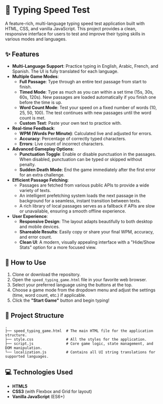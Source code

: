 # 🎯 Typing Speed Test

A feature-rich, multi-language typing speed test application built with HTML, CSS, and vanilla JavaScript. This project provides a clean, responsive interface for users to test and improve their typing skills in various modes and languages.

## ✨ Features

- **Multi-Language Support**: Practice typing in English, Arabic, French, and Spanish. The UI is fully translated for each language.
- **Multiple Game Modes**:
    - **Full Passage**: Type through an entire text passage from start to finish.
    - **Timed Mode**: Type as much as you can within a set time (15s, 30s, 60s, 120s). New passages are loaded automatically if you finish one before the time is up.
    - **Word Count Mode**: Test your speed on a fixed number of words (10, 25, 50, 100). The test continues with new passages until the word count is met.
    - **Custom Text**: Paste your own text to practice with.
- **Real-time Feedback**:
    - **WPM (Words Per Minute)**: Calculated live and adjusted for errors.
    - **Accuracy**: Percentage of correctly typed characters.
    - **Errors**: Live count of incorrect characters.
- **Advanced Gameplay Options**:
    - **Punctuation Toggle**: Enable or disable punctuation in the passages. When disabled, punctuation can be typed or skipped without penalty.
    - **Sudden Death Mode**: End the game immediately after the first error for an extra challenge.
- **Efficient Passage Fetching**:
    - Passages are fetched from various public APIs to provide a wide variety of texts.
    - An intelligent prefetching system loads the next passage in the background for a seamless, instant transition between texts.
    - A rich library of local passages serves as a fallback if APIs are slow or unavailable, ensuring a smooth offline experience.
- **User Experience**:
    - **Responsive Design**: The layout adapts beautifully to both desktop and mobile devices.
    - **Shareable Results**: Easily copy or share your final WPM, accuracy, and error count.
    - **Clean UI**: A modern, visually appealing interface with a "Hide/Show Stats" option for a more focused view.

## 🚀 How to Use

1.  Clone or download the repository.
2.  Open the `speed_typing_game.html` file in your favorite web browser.
3.  Select your preferred language using the buttons at the top.
4.  Choose a game mode from the dropdown menu and adjust the settings (time, word count, etc.) if applicable.
5.  Click the **"Start Game"** button and begin typing!

## 📂 Project Structure

```
.
├── speed_typing_game.html  # The main HTML file for the application structure.
├── style.css               # All the styles for the application.
├── script.js               # Core game logic, state management, and DOM manipulation.
└── localization.js         # Contains all UI string translations for supported languages.
```

## 💻 Technologies Used

- **HTML5**
- **CSS3** (with Flexbox and Grid for layout)
- **Vanilla JavaScript** (ES6+) 